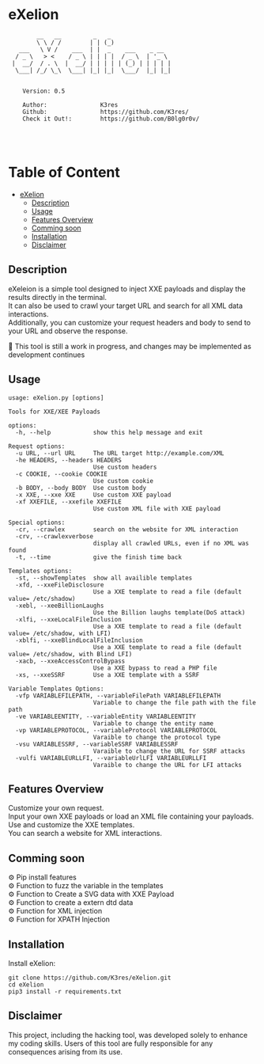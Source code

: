 # eXelion

```
        __   __         _   _                 
        \ \ / /        | | (_)                
   ___   \ V /    ___  | |  _    ___    _ __  
  / _ \   > <    / _ \ | | | |  / _ \  | '_ \ 
 |  __/  / . \  |  __/ | | | | | (_) | | | | |
  \___| /_/ \_\  \___| |_| |_|  \___/  |_| |_|
                      
    
    Version: 0.5 
            
    Author:               K3res
    Github:               https://github.com/K3res/
    Check it Out!:        https://github.com/B0lg0r0v/     
                    

```
<br/>

# Table of Content
- [eXelion](#eXelion)
  * [Description](#Description)
  * [Usage](#Usage)
  * [Features Overview](#FeaturesOverviewt)
  * [Comming soon](#Commingsoon)
  * [Installation](#Installation)
  * [Disclaimer](#Disclaimer)


## Description

eXeleion is a simple tool designed to inject XXE payloads and display the results directly in the terminal.</br>
It can also be used to crawl your target URL and search for all XML data interactions.</br>
Additionally, you can customize your request headers and body to send to your URL and observe the response.</br>

🔧 This tool is still a work in progress, and changes may be implemented as development continues</br>


## Usage
```
usage: eXelion.py [options]

Tools for XXE/XEE Payloads

options:
  -h, --help            show this help message and exit

Request options:
  -u URL, --url URL     The URL target http://example.com/XML
  -he HEADERS, --headers HEADERS
                        Use custom headers
  -c COOKIE, --cookie COOKIE
                        Use custom cookie
  -b BODY, --body BODY  Use custom body
  -x XXE, --xxe XXE     Use custom XXE payload
  -xf XXEFILE, --xxefile XXEFILE
                        Use custom XML file with XXE payload

Special options:
  -cr, --crawlex        search on the website for XML interaction
  -crv, --crawlexverbose
                        display all crawled URLs, even if no XML was found
  -t, --time            give the finish time back

Templates options:
  -st, --showTemplates  show all availible templates
  -xfd, --xxeFileDisclosure
                        Use a XXE template to read a file (default value= /etc/shadow)
  -xebl, --xeeBillionLaughs
                        Use the Billion laughs template(DoS attack)
  -xlfi, --xxeLocalFileInclusion
                        Use a XXE template to read a file (default value= /etc/shadow, with LFI)
  -xblfi, --xxeBlindLocalFileInclusion
                        Use a XXE template to read a file (default value= /etc/shadow, with Blind LFI)
  -xacb, --xxeAccessControlBypass
                        Use a XXE bypass to read a PHP file
  -xs, --xxeSSRF        Use a XXE template with a SSRF

Variable Templates Options:
  -vfp VARIABLEFILEPATH, --variableFilePath VARIABLEFILEPATH
                        Variable to change the file path with the file path
  -ve VARIABLEENTITY, --variableEntity VARIABLEENTITY
                        Variable to change the entity name
  -vp VARIABLEPROTOCOL, --variableProtocol VARIABLEPROTOCOL
                        Varaible to change the protocol type
  -vsu VARIABLESSRF, --variableSSRF VARIABLESSRF
                        Varaible to change the URL for SSRF attacks
  -vulfi VARIABLEURLLFI, --variableUrlLFI VARIABLEURLLFI
                        Varaible to change the URL for LFI attacks
 ```                                                                      


## Features Overview
Customize your own request.</br>
Input your own XXE payloads or load an XML file containing your payloads.</br>
Use and customize the XXE templates.</br>
You can search a website for XML interactions.</br>
 

## Comming soon
⚙️ Pip install features</br> 
⚙️ Function to fuzz the variable in the templates</br>
⚙️ Function to Create a SVG data with XXE Payload</br>
⚙️ Function to create a extern dtd data</br>
⚙️ Function for XML injection</br>
⚙️ Function for XPATH Injection</br>



## Installation

Install eXelion:

```install
git clone https://github.com/K3res/eXelion.git
cd eXelion
pip3 install -r requirements.txt
```


## Disclaimer
This project, including the hacking tool, was developed solely to enhance my coding skills. Users of this tool are fully responsible for any consequences arising from its use.
